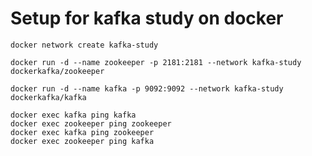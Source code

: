 # Setup for kafka study on docker

```
docker network create kafka-study
```

```
docker run -d --name zookeeper -p 2181:2181 --network kafka-study dockerkafka/zookeeper
```

```
docker run -d --name kafka -p 9092:9092 --network kafka-study dockerkafka/kafka
```

```
docker exec kafka ping kafka
docker exec zookeeper ping zookeeper
docker exec kafka ping zookeeper
docker exec zookeeper ping kafka
```
